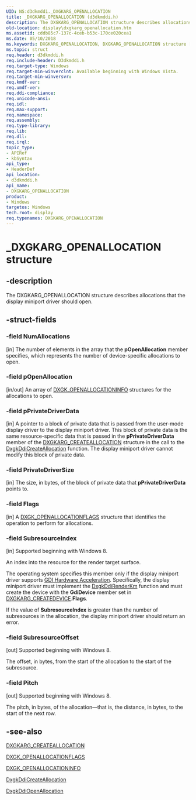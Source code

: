 ```yaml
---
UID: NS:d3dkmddi._DXGKARG_OPENALLOCATION
title: _DXGKARG_OPENALLOCATION (d3dkmddi.h)
description: The DXGKARG_OPENALLOCATION structure describes allocations that the display miniport driver should open.
old-location: display\dxgkarg_openallocation.htm
ms.assetid: cddb85c7-137c-4ceb-b53c-170ce020cea1
ms.date: 05/10/2018
ms.keywords: DXGKARG_OPENALLOCATION, DXGKARG_OPENALLOCATION structure [Display Devices], DmStructs_442924a2-c130-487c-acdb-62a2b6e9f219.xml, _DXGKARG_OPENALLOCATION, d3dkmddi/DXGKARG_OPENALLOCATION, display.dxgkarg_openallocation
ms.topic: struct
req.header: d3dkmddi.h
req.include-header: D3dkmddi.h
req.target-type: Windows
req.target-min-winverclnt: Available beginning with Windows Vista.
req.target-min-winversvr: 
req.kmdf-ver: 
req.umdf-ver: 
req.ddi-compliance: 
req.unicode-ansi: 
req.idl: 
req.max-support: 
req.namespace: 
req.assembly: 
req.type-library: 
req.lib: 
req.dll: 
req.irql: 
topic_type:
- APIRef
- kbSyntax
api_type:
- HeaderDef
api_location:
- d3dkmddi.h
api_name:
- DXGKARG_OPENALLOCATION
product:
- Windows
targetos: Windows
tech.root: display
req.typenames: DXGKARG_OPENALLOCATION
---
```


# _DXGKARG_OPENALLOCATION structure


## -description


The DXGKARG_OPENALLOCATION structure describes allocations that the display miniport driver should open.


## -struct-fields




### -field NumAllocations

[in] The number of elements in the array that the <b>pOpenAllocation</b> member specifies, which represents the number of device-specific allocations to open.


### -field pOpenAllocation

[in/out] An array of <a href="https://docs.microsoft.com/windows-hardware/drivers/ddi/content/d3dkmddi/ns-d3dkmddi-_dxgk_openallocationinfo">DXGK_OPENALLOCATIONINFO</a> structures for the allocations to open.


### -field pPrivateDriverData

[in] A pointer to a block of private data that is passed from the user-mode display driver to the display miniport driver. This block of private data is the same resource-specific data that is passed in the <b>pPrivateDriverData</b> member of the <a href="https://docs.microsoft.com/windows-hardware/drivers/ddi/content/d3dkmddi/ns-d3dkmddi-_dxgkarg_createallocation">DXGKARG_CREATEALLOCATION</a> structure in the call to the <a href="https://docs.microsoft.com/windows-hardware/drivers/ddi/content/d3dkmddi/nc-d3dkmddi-dxgkddi_createallocation">DxgkDdiCreateAllocation</a> function. The display miniport driver cannot modify this block of private data.


### -field PrivateDriverSize

[in] The size, in bytes, of the block of private data that <b>pPrivateDriverData</b> points to.


### -field Flags

[in] A <a href="https://docs.microsoft.com/windows-hardware/drivers/ddi/content/d3dkmddi/ns-d3dkmddi-_dxgk_openallocationflags">DXGK_OPENALLOCATIONFLAGS</a> structure that identifies the operation to perform for allocations.


### -field SubresourceIndex

[in] Supported beginning with Windows 8.

An index into the resource for the render target surface.

The operating system specifies this member only if the display miniport driver supports <a href="https://docs.microsoft.com/windows-hardware/drivers/display/gdi-hardware-acceleration">GDI Hardware Acceleration</a>. Specifically, the display miniport driver must implement  the <a href="https://docs.microsoft.com/windows-hardware/drivers/ddi/content/d3dkmddi/nc-d3dkmddi-dxgkddi_renderkm">DxgkDdiRenderKm</a> function and must create the device with the <b>GdiDevice</b> member set in <a href="https://docs.microsoft.com/windows-hardware/drivers/ddi/content/d3dkmddi/ns-d3dkmddi-_dxgkarg_createdevice">DXGKARG_CREATEDEVICE</a>.<b>Flags</b>.

If the value of <b>SubresourceIndex</b> is greater than the number of subresources in the allocation, the display miniport driver should return an error.


### -field SubresourceOffset

[out] Supported beginning with Windows 8.

The offset, in bytes, from the start of the allocation to the start of the subresource.


### -field Pitch

[out] Supported beginning with Windows 8.

The pitch, in bytes, of the allocation—that is, the distance, in bytes, to the start of the next row.


## -see-also




<a href="https://docs.microsoft.com/windows-hardware/drivers/ddi/content/d3dkmddi/ns-d3dkmddi-_dxgkarg_createallocation">DXGKARG_CREATEALLOCATION</a>



<a href="https://docs.microsoft.com/windows-hardware/drivers/ddi/content/d3dkmddi/ns-d3dkmddi-_dxgk_openallocationflags">DXGK_OPENALLOCATIONFLAGS</a>



<a href="https://docs.microsoft.com/windows-hardware/drivers/ddi/content/d3dkmddi/ns-d3dkmddi-_dxgk_openallocationinfo">DXGK_OPENALLOCATIONINFO</a>



<a href="https://docs.microsoft.com/windows-hardware/drivers/ddi/content/d3dkmddi/nc-d3dkmddi-dxgkddi_createallocation">DxgkDdiCreateAllocation</a>



<a href="https://docs.microsoft.com/windows-hardware/drivers/ddi/content/d3dkmddi/nc-d3dkmddi-dxgkddi_openallocationinfo">DxgkDdiOpenAllocation</a>
 

 

